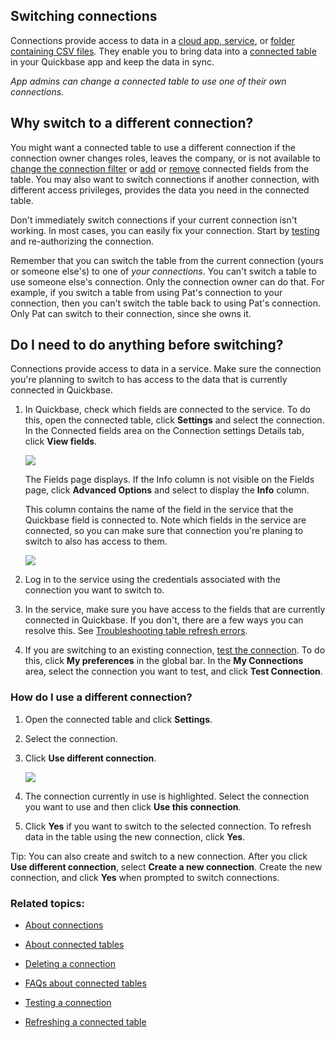 ## Switching connections

Connections provide access to data in a [cloud app, service](https://helpv2.quickbase.com/hc/en-us/articles/4570271750292-Adding-a-connected-table-), or [folder containing CSV files](https://helpv2.quickbase.com/hc/en-us/articles/4570365490964-Connecting-to-a-folder-containing-CSV-files-). They enable you to bring data into a [connected table](https://helpv2.quickbase.com/hc/en-us/articles/4570308461716-About-Connected-Tables-) in your Quickbase app and keep the data in sync.

_App admins can change a connected table to use one of their own connections._

## Why switch to a different connection?

You might want a connected table to use a different connection if the connection owner changes roles, leaves the company, or is not available to [change the connection filter](https://helpv2.quickbase.com/hc/en-us/articles/4570365360148-Filtering-data-to-connect-in-a-connected-table-Help-) or [add](https://helpv2.quickbase.com/hc/en-us/articles/4570325865236-Adding-more-connected-fields-) or [remove](https://helpv2.quickbase.com/hc/en-us/articles/4570367639316-Deleting-a-field-) connected fields from the table. You may also want to switch connections if another connection, with different access privileges, provides the data you need in the connected table.

Don't immediately switch connections if your current connection isn't working. In most cases, you can easily fix your connection. Start by [testing](https://helpv2.quickbase.com/hc/en-us/articles/4570323329812-Testing-a-connection-) and re-authorizing the connection.

Remember that you can switch the table from the current connection (yours or someone else's) to one of _your connections_. You can't switch a table to use someone else's connection. Only the connection owner can do that. For example, if you switch a table from using Pat's connection to your connection, then you can't switch the table back to using Pat's connection. Only Pat can switch to their connection, since she owns it.

## Do I need to do anything before switching?

Connections provide access to data in a service. Make sure the connection you're planning to switch to has access to the data that is currently connected in Quickbase.

1.  In Quickbase, check which fields are connected to the service. To do this, open the connected table, click **Settings** and select the connection. In the Connected fields area on the Connection settings Details tab, click **View fields**.
    
    ![](https://helpv2.quickbase.com/hc/article_attachments/4572799393684/view_connected_fields.png)
    
    The Fields page displays. If the Info column is not visible on the Fields page, click **Advanced Options** and select to display the **Info** column.
    
    This column contains the name of the field in the service that the Quickbase field is connected to. Note which fields in the service are connected, so you can make sure that connection you're planing to switch to also has access to them.
    
    ![](https://helpv2.quickbase.com/hc/article_attachments/4572779346068/advanced_options.png)
    
2.  Log in to the service using the credentials associated with the connection you want to switch to.
    
3.  In the service, make sure you have access to the fields that are currently connected in Quickbase. If you don't, there are a few ways you can resolve this. See [Troubleshooting table refresh errors](https://helpv2.quickbase.com/hc/en-us/articles/4570327338132-Troubleshooting-connected-table-refresh-errors-).
    
4.  If you are switching to an existing connection, [test the connection](https://helpv2.quickbase.com/hc/en-us/articles/4570323329812-Testing-a-connection-). To do this, click **My preferences** in the global bar. In the **My Connections** area, select the connection you want to test, and click **Test Connection**.

### How do I use a different connection?

1.  Open the connected table and click **Settings**.
    
2.  Select the connection.
    
3.  Click **Use different connection**.
    
    ![](https://helpv2.quickbase.com/hc/article_attachments/4572779371668/switch_connection_link.png)
    
4.  The connection currently in use is highlighted. Select the connection you want to use and then click **Use this connection**.
    
5.  Click **Yes** if you want to switch to the selected connection. To refresh data in the table using the new connection, click **Yes**.
    

Tip: You can also create and switch to a new connection. After you click **Use different connection**, select **Create a new connection**. Create the new connection, and click **Yes** when prompted to switch connections.

### Related topics:

-   [About connections](https://helpv2.quickbase.com/hc/en-us/articles/4570366771476-About-connections-)
    
-   [About connected tables](https://helpv2.quickbase.com/hc/en-us/articles/4570308461716-About-Connected-Tables-)
    
-   [Deleting a connection](https://helpv2.quickbase.com/hc/en-us/articles/4570322374036-Deleting-a-connection-)
    
-   [FAQs about connected tables](https://helpv2.quickbase.com/hc/en-us/articles/4570374698388-FAQs-about-connected-tables-)
    
-   [Testing a connection](https://helpv2.quickbase.com/hc/en-us/articles/4570323329812-Testing-a-connection-)
    
-   [Refreshing a connected table](https://helpv2.quickbase.com/hc/en-us/articles/4570263852436-Refreshing-a-connected-table-)